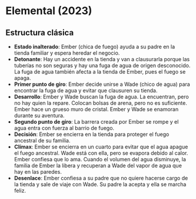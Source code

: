 # Elemental (2023)

## Estructura clásica
* **Estado inalterado**: Ember (chica de fuego) ayuda a su padre en la tienda familiar y espera heredar el negocio.
* **Detonante**: Hay un accidente en la tienda y van a clausurarla porque las tuberías no son seguras y hay una fuga de agua de origen desconocido. La fuga de agua también afecta a la tienda de Ember, pues el fuego se apaga.
* **Primer punto de giro**: Ember decide unirse a Wade (chico de agua) para encontrar la fuga de agua y evitar que clausuren su tienda.
* **Desarrollo**: Ember y Wade buscan la fuga de agua. La encuentran, pero no hay quien la repare. Colocan bolsas de arena, pero no es suficiente. Ember hace un grueso muro de cristal. Ember y Wade se enamoran durante su aventura.
* **Segundo punto de giro**: La barrera creada por Ember se rompe y el agua entra con fuerza al barrio de fuego.
* **Decisión**: Ember se encierra en la tienda para proteger el fuego ancestral de su familia.
* **Clímax**: Ember se encierra en un cuarto para evitar que el agua apague el fuego ancestral. Wade está con ella, pero se evapora debido al calor. Ember confiesa que lo ama. Cuando el volumen del agua disminuye, la familia de Ember la libera y recuperan a Wade del vapor de agua que hay en las paredes.
* **Desenlace**: Ember confiesa a su padre que no quiere hacerse cargo de la tienda y sale de viaje con Wade. Su padre la acepta y ella se marcha feliz.
